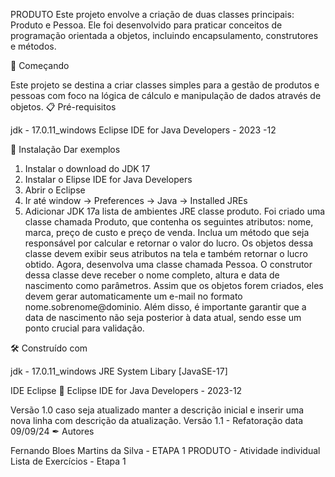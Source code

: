 PRODUTO
Este projeto envolve a criação de duas classes principais: Produto e Pessoa. Ele foi desenvolvido para praticar conceitos de programação orientada a objetos, incluindo encapsulamento, construtores e métodos.

🚀 Começando

Este projeto se destina a criar classes simples para a gestão de produtos e pessoas com foco na lógica de cálculo e manipulação de dados através de objetos.
📋 Pré-requisitos

jdk - 17.0.11_windows 
Eclipse IDE for Java Developers - 2023 -12

🔧 Instalação
Dar exemplos

1. Instalar o download do JDK 17
2. Instalar o Elipse IDE for Java Developers
3. Abrir o Eclipse
4. Ir até window -> Preferences -> Java -> Installed JREs
5. Adicionar JDK 17a lista de ambientes JRE
classe produto.
Foi criado uma classe chamada Produto, que contenha os seguintes atributos: nome, marca, preço de custo e preço de venda. Inclua um método que seja responsável por calcular e retornar
o valor do lucro. Os objetos dessa classe devem exibir seus atributos na tela e também
retornar o lucro obtido.
Agora, desenvolva uma classe chamada Pessoa. O construtor dessa classe deve receber o nome
completo, altura e data de nascimento como parâmetros. Assim que os objetos forem criados,
eles devem gerar automaticamente um e-mail no formato nome.sobrenome@dominio. Além disso,
é importante garantir que a data de nascimento não seja posterior à data atual, sendo esse
um ponto crucial para validação.

🛠 Construído com

jdk - 17.0.11_windows 
JRE System Libary [JavaSE-17]

IDE Eclipse
📌 Eclipse IDE for Java Developers - 2023-12

Versão 1.0 caso seja atualizado manter a descrição inicial e inserir uma nova linha com descrição da atualização.
Versão 1.1 - Refatoração data 09/09/24
✒ Autores

Fernando Bloes Martins da Silva - ETAPA 1 PRODUTO - Atividade individual Lista de Exercícios - Etapa 1
